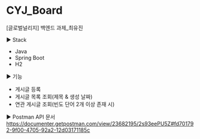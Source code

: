 # CYJ_Board
[글로벌널리지] 백엔드 과제_최유진

▶️ Stack
- Java
- Spring Boot
- H2

▶️ 기능
- 게시글 등록
- 게시글 목록 조회(제목 & 생성 날짜)
- 연관 게시글 조회(빈도 단어 2개 이상 존재 시)

▶️ Postman API 문서
<br> https://documenter.getpostman.com/view/23682195/2s93eePU5Z#fd701792-9f00-4705-92a2-12d03171185c </br>
